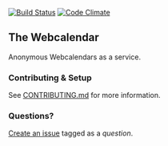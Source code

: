 [![Build Status](https://travis-ci.org/BatchZero/webcal.png?branch=master)](https://travis-ci.org/BatchZero/webcal) [![Code Climate](https://codeclimate.com/github/BatchZero/webcal.png)](https://codeclimate.com/github/BatchZero/webcal)
## The Webcalendar
Anonymous Webcalendars as a service.

### Contributing & Setup
See [CONTRIBUTING.md](https://github.com/BatchZero/webcal/blob/master/CONTRIBUTING.md) for more information.

### Questions?
[Create an issue](https://github.com/BatchZero/webcal/issues/new) tagged as a *question*.
